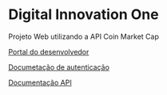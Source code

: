 # Digital Innovation One
Projeto Web utilizando a API Coin Market Cap <br>

[Portal do desenvolvedor](https://pro.coinmarketcap.com/account) <br>

[Documetação de autenticação](https://coinmarketcap.com/api/documentation/v1/#section/Authentication) <br>

[Documentação API](https://coinmarketcap.com/api/documentation/v1/#) <br>
